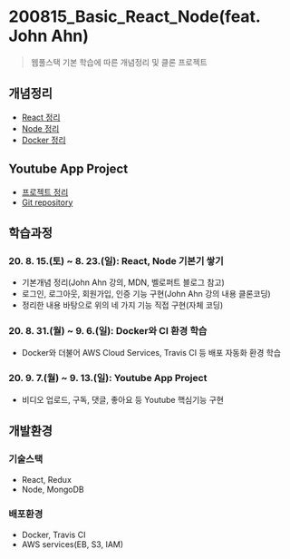 # 200815_Basic_React_Node(feat. John Ahn)
> 웹풀스택 기본 학습에 따른 개념정리 및 클론 프로젝트

## 개념정리
* [React 정리](https://www.notion.so/React-e15a0bffc5f546eca7c878c09c69a442)
* [Node 정리](https://www.notion.so/Node-b0f88f7a7d3e44479c6c9f6f57c6b5a1)
* [Docker 정리](https://www.notion.so/Docker-8dfadb7217934442b92cf53500758dce)
## Youtube App Project
* [프로젝트 정리](https://www.notion.so/Youtube-App-Project-9b91bb96162f4d58bc3adf3ded9d1038)
* [Git repository](https://github.com/MJbae/200906_YoutubeApp_React_Node)

## 학습과정
### 20. 8. 15.(토) ~ 8. 23.(일): React, Node 기본기 쌓기
* 기본개념 정리(John Ahn 강의, MDN, 벨로퍼트 블로그 참고)
* 로그인, 로그아웃, 회원가입, 인증 기능 구현(John Ahn 강의 내용 클론코딩)
* 정리한 내용 바탕으로 위의 네 가지 기능 직접 구현(자체 코딩)
### 20. 8. 31.(월) ~ 9. 6.(일): Docker와 CI 환경 학습
* Docker와 더불어 AWS Cloud Services, Travis CI 등 배포 자동화 환경 학습 
### 20. 9. 7.(월) ~ 9. 13.(일): Youtube App Project
* 비디오 업로드, 구독, 댓글, 좋아요 등 Youtube 핵심기능 구현

## 개발환경
### 기술스택
* React, Redux
* Node, MongoDB
### 배포환경
* Docker, Travis CI
* AWS services(EB, S3, IAM)
